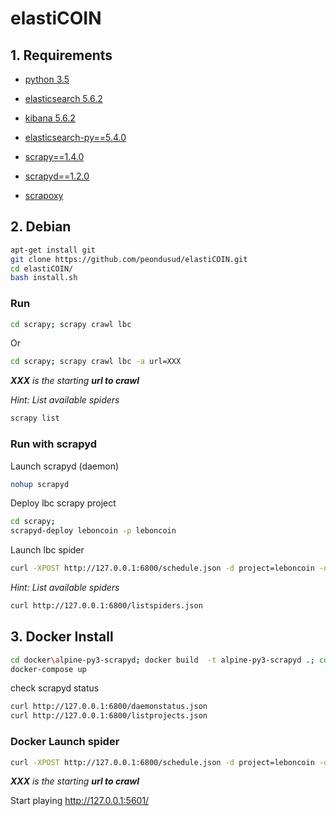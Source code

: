 # elastiCOIN

## 1. Requirements
* [python 3.5](https://docs.python.org/3.5/)

* [elasticsearch 5.6.2](https://www.elastic.co/guide/en/elastic-stack/5.6/index.html)  

* [kibana 5.6.2](https://www.elastic.co/guide/en/kibana/5.6/index.html) 

* [elasticsearch-py==5.4.0](http://elasticsearch-py.readthedocs.io/en/5.4.0/) 
  
* [scrapy==1.4.0](http://doc.scrapy.org/en/1.4/intro/install.html) 
  
* [scrapyd==1.2.0](http://scrapyd.readthedocs.io/en/1.2/) 
  
* [scrapoxy](http://docs.scrapoxy.io/en/master/) 
  
## 2. Debian
```bash
apt-get install git
git clone https://github.com/peondusud/elastiCOIN.git
cd elastiCOIN/
bash install.sh
```

### Run
```bash
cd scrapy; scrapy crawl lbc
```
Or
```bash
cd scrapy; scrapy crawl lbc -a url=XXX
```
*__XXX__ is the starting __url to crawl__*

*Hint: List available spiders*
```bash
scrapy list
```

### Run with scrapyd
Launch scrapyd (daemon)
```bash
nohup scrapyd
```

Deploy lbc scrapy project
```bash
cd scrapy;
scrapyd-deploy leboncoin -p leboncoin
```

Launch lbc spider
```bash
curl -XPOST http://127.0.0.1:6800/schedule.json -d project=leboncoin -d spider=lbc -d url=XXX
```
_Hint: List available spiders_
```bash
curl http://127.0.0.1:6800/listspiders.json
```


## 3. Docker Install
```bash
cd docker\alpine-py3-scrapyd; docker build  -t alpine-py3-scrapyd .; cd ..;
docker-compose up
```
check scrapyd status
```bash
curl http://127.0.0.1:6800/daemonstatus.json
curl http://127.0.0.1:6800/listprojects.json
```

### Docker Launch spider
```bash
curl -XPOST http://127.0.0.1:6800/schedule.json -d project=leboncoin -d spider=lbc -d setting=ES_HOST=elasticsearch -d url=XXX
```
*__XXX__ is the starting __url to crawl__*

Start playing http://127.0.0.1:5601/

